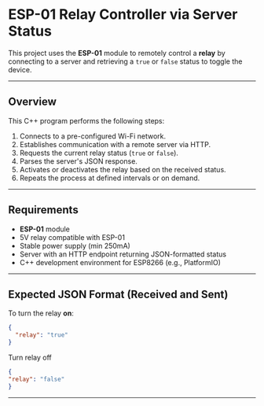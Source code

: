 # ESP-01 Relay Controller via Server Status

This project uses the **ESP-01** module to remotely control a **relay** by connecting to a server and retrieving a `true` or `false` status to toggle the device.

---


## Overview

This C++ program performs the following steps:

1. Connects to a pre-configured Wi-Fi network.
2. Establishes communication with a remote server via HTTP.
3. Requests the current relay status (`true` or `false`).
4. Parses the server's JSON response.
5. Activates or deactivates the relay based on the received status.
6. Repeats the process at defined intervals or on demand.

---

## Requirements

- **ESP-01** module
- 5V relay compatible with ESP-01
- Stable power supply (min 250mA)
- Server with an HTTP endpoint returning JSON-formatted status
- C++ development environment for ESP8266 (e.g., PlatformIO)

---

## Expected JSON Format (Received and Sent)

To turn the relay **on**:
```json
{
  "relay": "true"
}
```
Turn relay off
```json
{
"relay": "false"
}
```

---
